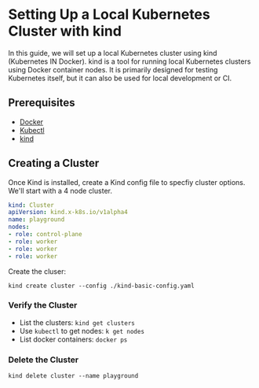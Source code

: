 # Setting Up a Local Kubernetes Cluster with kind

In this guide, we will set up a local Kubernetes cluster using kind (Kubernetes IN Docker). kind is a tool for running local Kubernetes clusters using Docker container nodes. It is primarily designed for testing Kubernetes itself, but it can also be used for local development or CI.

## Prerequisites

 - [Docker](https://docs.docker.com)
 - [Kubectl](https://kubernetes.io/docs/)
 - [kind](https://kind.sigs.k8s.io/)

## Creating a Cluster

Once Kind is installed, create a Kind config file to specfiy cluster options. We'll start with a 4 node cluster.

``` yaml
kind: Cluster
apiVersion: kind.x-k8s.io/v1alpha4
name: playground
nodes:
- role: control-plane
- role: worker
- role: worker
- role: worker
```

Create the cluser: 

``` shell
kind create cluster --config ./kind-basic-config.yaml
```


### Verify the Cluster

 - List the clusters: `kind get clusters`
 - Use `kubectl` to get nodes: `k get nodes`
 - List docker containers: `docker ps`

### Delete the Cluster

`kind delete cluster --name playground`